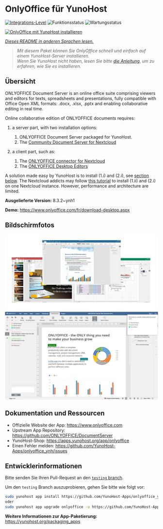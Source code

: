 <!--
N.B.: Diese README wurde automatisch von <https://github.com/YunoHost/apps/tree/master/tools/readme_generator> generiert.
Sie darf NICHT von Hand bearbeitet werden.
-->

# OnlyOffice für YunoHost

[![Integrations-Level](https://apps.yunohost.org/badge/integration/onlyoffice)](https://ci-apps.yunohost.org/ci/apps/onlyoffice/)
![Funktionsstatus](https://apps.yunohost.org/badge/state/onlyoffice)
![Wartungsstatus](https://apps.yunohost.org/badge/maintained/onlyoffice)

[![OnlyOffice mit YunoHost installieren](https://install-app.yunohost.org/install-with-yunohost.svg)](https://install-app.yunohost.org/?app=onlyoffice)

*[Dieses README in anderen Sprachen lesen.](./ALL_README.md)*

> *Mit diesem Paket können Sie OnlyOffice schnell und einfach auf einem YunoHost-Server installieren.*  
> *Wenn Sie YunoHost nicht haben, lesen Sie bitte [die Anleitung](https://yunohost.org/install), um zu erfahren, wie Sie es installieren.*

## Übersicht

ONLYOFFICE Document Server is an online office suite comprising viewers and editors for texts, spreadsheets and presentations, fully compatible with Office Open XML formats: .docx, .xlsx, .pptx and enabling collaborative editing in real time.

Online collaborative edition of ONLYOFFICE documents requires: 
1. a server part, with two installation options:
   1. ONLYOFFICE Document Server packaged for YunoHost. 
   2. The [Community Document Server for Nextcloud](https://apps.nextcloud.com/apps/documentserver_community) 

2. a client part, such as: 
   1. The [ONLYOFFICE connector for Nextcloud](https://apps.nextcloud.com/apps/onlyoffice) 
   2. The [ONLYOFFICE Desktop Editors](https://www.onlyoffice.com/fr/download-desktop.aspx)

A solution made easy by YunoHost is to install (1.i) and (2.i), see [section below](https://github.com/YunoHost-Apps/onlyoffice_ynh/#configuration-of-onlyoffice-server). The Nextcloud addicts may follow [this tutorial](https://github.com/YunoHost-Apps/nextcloud_ynh#configure-onlyoffice-integration) to install (1.ii) and (2.i) on one Nextcloud instance. However, performance and architecture are limited.


**Ausgelieferte Version:** 8.3.2~ynh1

**Demo:** <https://www.onlyoffice.com/fr/download-desktop.aspx>

## Bildschirmfotos

![Bildschirmfotos von OnlyOffice](./doc/screenshots/01-presentation.jpg)
![Bildschirmfotos von OnlyOffice](./doc/screenshots/02-document-short.png)

## Dokumentation und Ressourcen

- Offizielle Website der App: <https://www.onlyoffice.com>
- Upstream App Repository: <https://github.com/ONLYOFFICE/DocumentServer>
- YunoHost-Shop: <https://apps.yunohost.org/app/onlyoffice>
- Einen Fehler melden: <https://github.com/YunoHost-Apps/onlyoffice_ynh/issues>

## Entwicklerinformationen

Bitte senden Sie Ihren Pull-Request an den [`testing` branch](https://github.com/YunoHost-Apps/onlyoffice_ynh/tree/testing).

Um den `testing` Branch auszuprobieren, gehen Sie bitte wie folgt vor:

```bash
sudo yunohost app install https://github.com/YunoHost-Apps/onlyoffice_ynh/tree/testing --debug
oder
sudo yunohost app upgrade onlyoffice -u https://github.com/YunoHost-Apps/onlyoffice_ynh/tree/testing --debug
```

**Weitere Informationen zur App-Paketierung:** <https://yunohost.org/packaging_apps>
